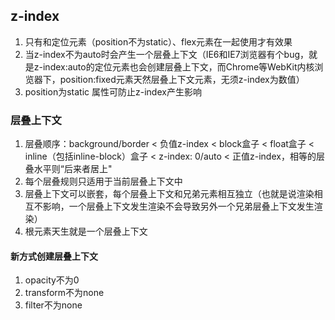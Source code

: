 ## z-index

1. 只有和定位元素（position不为static）、flex元素在一起使用才有效果
2. 当z-index不为auto时会产生一个层叠上下文（IE6和IE7浏览器有个bug，就是z-index:auto的定位元素也会创建层叠上下文，而Chrome等WebKit内核浏览器下，position:fixed元素天然层叠上下文元素，无须z-index为数值）
3. position为static 属性可防止z-index产生影响

### 层叠上下文

1. 层叠顺序：background/border < 负值z-index < block盒子 < float盒子 < inline（包括inline-block）盒子 < z-index: 0/auto < 正值z-index，相等的层叠水平则“后来者居上"
2. 每个层叠规则只适用于当前层叠上下文中
3. 层叠上下文可以嵌套，每个层叠上下文和兄弟元素相互独立（也就是说渲染相互不影响，一个层叠上下文发生渲染不会导致另外一个兄弟层叠上下文发生渲染）
4. 根元素天生就是一个层叠上下文

#### 新方式创建层叠上下文

1. opacity不为0
2. transform不为none
3. filter不为none
